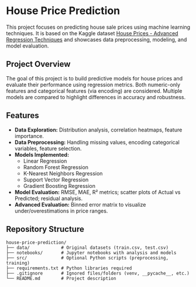 # House Price Prediction

This project focuses on predicting house sale prices using machine learning techniques. It is based on the Kaggle dataset [House Prices - Advanced Regression Techniques](https://www.kaggle.com/c/house-prices-advanced-regression-techniques/data) and showcases data preprocessing, modeling, and model evaluation.

## Project Overview

The goal of this project is to build predictive models for house prices and evaluate their performance using regression metrics. Both numeric-only features and categorical features (via encoding) are considered. Multiple models are compared to highlight differences in accuracy and robustness.

## Features

- **Data Exploration:** Distribution analysis, correlation heatmaps, feature importance.
- **Data Preprocessing:** Handling missing values, encoding categorical variables, feature selection.
- **Models Implemented:**
  - Linear Regression
  - Random Forest Regression
  - K-Nearest Neighbors Regression
  - Support Vector Regression
  - Gradient Boosting Regression
- **Model Evaluation:** RMSE, MAE, R² metrics; scatter plots of Actual vs Predicted; residual analysis.
- **Advanced Evaluation:** Binned error matrix to visualize under/overestimations in price ranges.

## Repository Structure

```text
house-price-prediction/
├── data/            # Original datasets (train.csv, test.csv)
├── notebooks/       # Jupyter notebooks with analysis and models
├── src/             # Optional Python scripts (preprocessing, training)
├── requirements.txt # Python libraries required
├── .gitignore       # Ignored files/folders (venv, __pycache__, etc.)
└── README.md        # Project description
